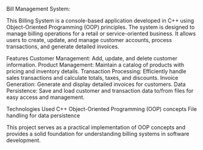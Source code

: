 Bill Management System:

This Billing System is a console-based application developed in C++ using Object-Oriented Programming (OOP) principles. The system is designed to manage billing operations for a retail or service-oriented business. It allows users to create, update, and manage customer accounts, process transactions, and generate detailed invoices.

Features
Customer Management: Add, update, and delete customer information.
Product Management: Maintain a catalog of products with pricing and inventory details.
Transaction Processing: Efficiently handle sales transactions and calculate totals, taxes, and discounts.
Invoice Generation: Generate and display detailed invoices for customers.
Data Persistence: Save and load customer and transaction data to/from files for easy access and management.

Technologies Used
C++
Object-Oriented Programming (OOP) concepts
File handling for data persistence

This project serves as a practical implementation of OOP concepts and provides a solid foundation for understanding billing systems in software development.
